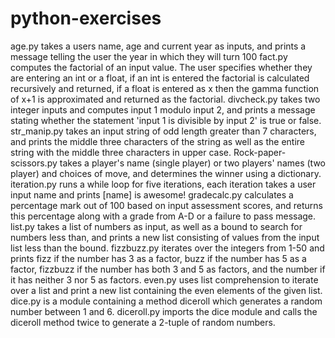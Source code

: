 # python-exercises
age.py takes a users name, age and current year as inputs, and prints a message telling the user the year in which they will turn 100
fact.py computes the factorial of an input value. The user specifies whether they are entering an int or a float, if an int is entered the factorial is calculated recursively and returned, if a float is entered as x then the gamma function of x+1 is approximated and returned as the factorial.
divcheck.py takes two integer inputs and computes input 1 modulo input 2, and prints a message stating whether the statement 'input 1 is divisible by input 2' is true or false.
str_manip.py takes an input string of odd length greater than 7 characters, and prints the middle three characters of the string as well as the entire string with the middle three characters in upper case.
Rock-paper-scissors.py takes a player's name (single player) or two players' names (two player) and choices of move, and determines the winner using a dictionary.
iteration.py runs a while loop for five iterations, each iteration takes a user input name and prints [name] is awesome!
gradecalc.py calculates a percentage mark out of 100 based on input assessment scores, and returns this percentage along with a grade from A-D or a failure to pass message.
list.py takes a list of numbers as input, as well as a bound to search for numbers less than, and prints a new list consisting of values from the input list less than the bound.
fizzbuzz.py iterates over the integers from 1-50 and prints fizz if the number has 3 as a factor, buzz if the number has 5 as a factor, fizzbuzz if the number has both 3 and 5 as factors, and the number if it has neither 3 nor 5 as factors.
even.py uses list comprehension to iterate over a list and print a new list containing the even elements of the given list. dice.py is a module containing a method diceroll which generates a random number between 1 and 6. diceroll.py imports the dice module and calls the diceroll method twice to generate a 2-tuple of random numbers.
